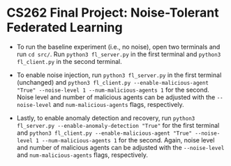 # CS262 Final Project: Noise-Tolerant Federated Learning

- To run the baseline experiment (i.e., no noise), open two terminals and run `cd src/`.
Run `python3 fl_server.py` in the first terminal and `python3 fl_client.py` in the second terminal.

- To enable noise injection, run `python3 fl_server.py` in the first terminal (unchanged) and `python3 fl_client.py --enable-malicious-agent "True" --noise-level 1 --num-malicious-agents 1` for the second.
Noise level and number of malicious agents can be adjusted with the `--noise-level` and `num-malicious-agents` flags, respectively.

- Lastly, to enable anomaly detection and recovery, run `python3 fl_server.py --enable-anomaly-detection "True"` for the first terminal and `python3 fl_client.py --enable-malicious-agent "True" --noise-level 1 --num-malicious-agents 1` for the second.
Again, noise level and number of malicious agents can be adjusted with the `--noise-level` and `num-malicious-agents` flags, respectively.
